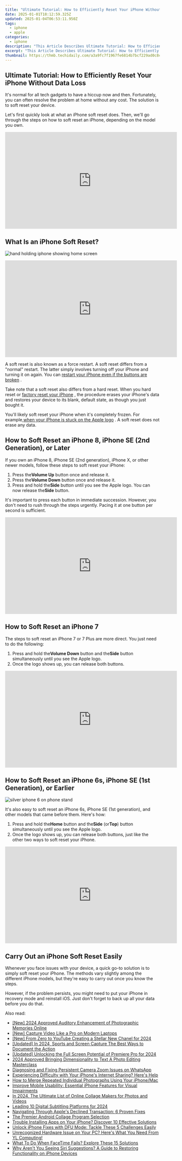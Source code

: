 ```yaml
---
title: "Ultimate Tutorial: How to Efficiently Reset Your iPhone Without Data Loss"
date: 2025-01-01T18:12:59.325Z
updated: 2025-01-04T06:53:11.950Z
tags:
  - iphone
  - apple
categories:
  - iphone
description: "This Article Describes Ultimate Tutorial: How to Efficiently Reset Your iPhone Without Data Loss"
excerpt: "This Article Describes Ultimate Tutorial: How to Efficiently Reset Your iPhone Without Data Loss"
thumbnail: https://thmb.techidaily.com/a3a9fc7f1967fe6814b7bcf229ad0c8c09fecb880f152e3279a23ce2f1e6acd7.jpg
---
```


## Ultimate Tutorial: How to Efficiently Reset Your iPhone Without Data Loss

 It's normal for all tech gadgets to have a hiccup now and then. Fortunately, you can often resolve the problem at home without any cost. The solution is to soft reset your device.

 Let's first quickly look at what an iPhone soft reset does. Then, we'll go through the steps on how to soft reset an iPhone, depending on the model you own.

<!-- affiliate ads begin -->
<iframe width="560" height="315" src="https://www.youtube.com/embed/_1g4U13PBk0?si=xJLJtlc4hKBTBH8M" title="YouTube video player" frameborder="0" allow="accelerometer; autoplay; clipboard-write; encrypted-media; gyroscope; picture-in-picture; web-share" referrerpolicy="strict-origin-when-cross-origin" allowfullscreen></iframe>
<!-- affiliate ads end -->

## What Is an iPhone Soft Reset?

![hand holding iphone showing home screen](https://static1.makeuseofimages.com/wordpress/wp-content/uploads/2022/10/MUO-in-article-image-(1200px-by-600px-21-ratio)-(14).jpg)

<!-- affiliate ads begin -->
<iframe width="560" height="315" src="https://www.youtube.com/embed/6xGqSETroqA?si=4C1GPgXi-AksR_oO" title="YouTube video player" frameborder="0" allow="accelerometer; autoplay; clipboard-write; encrypted-media; gyroscope; picture-in-picture; web-share" referrerpolicy="strict-origin-when-cross-origin" allowfullscreen></iframe>
<!-- affiliate ads end -->

 A soft reset is also known as a force restart. A soft reset differs from a "normal" restart. The latter simply involves turning off your iPhone and turning it on again. You can [restart your iPhone even if the buttons are broken](https://www.makeuseof.com/how-to-restart-any-iphone-even-if-the-buttons-are-broken/) .

 Take note that a soft reset also differs from a hard reset. When you hard reset or [factory reset your iPhone](https://www.makeuseof.com/best-methods-factory-reset-iphone-without-password-ios-beta-16/) , the procedure erases your iPhone's data and restores your device to its blank, default state, as though you just bought it.

 You'll likely soft reset your iPhone when it's completely frozen. For example,[when your iPhone is stuck on the Apple logo](https://www.makeuseof.com/fix-iphone-stuck-apple-logo/) . A soft reset does not erase any data.

## How to Soft Reset an iPhone 8, iPhone SE (2nd Generation), or Later

 If you own an iPhone 8, iPhone SE (2nd generation), iPhone X, or other newer models, follow these steps to soft reset your iPhone:

1. Press the**Volume Up** button once and release it.
2. Press the**Volume Down** button once and release it.
3. Press and hold the**Side** button until you see the Apple logo. You can now release the**Side** button.

 It's important to press each button in immediate succession. However, you don't need to rush through the steps urgently. Pacing it at one button per second is sufficient.

<!-- affiliate ads begin -->
<iframe width="560" height="315" src="https://www.youtube.com/embed/Xa2_mFu-obA?si=_xDGF1pv-dnuaDOr" title="YouTube video player" frameborder="0" allow="accelerometer; autoplay; clipboard-write; encrypted-media; gyroscope; picture-in-picture; web-share" referrerpolicy="strict-origin-when-cross-origin" allowfullscreen></iframe>
<!-- affiliate ads end -->

## How to Soft Reset an iPhone 7

 The steps to soft reset an iPhone 7 or 7 Plus are more direct. You just need to do the following:

1. Press and hold the**Volume Down** button and the**Side** button simultaneously until you see the Apple logo.
2. Once the logo shows up, you can release both buttons.

<!-- affiliate ads begin -->
<iframe width="560" height="315" src="https://www.youtube.com/embed/ITtcSWvS8bo?si=4M4BfMgaabrW6148" title="YouTube video player" frameborder="0" allow="accelerometer; autoplay; clipboard-write; encrypted-media; gyroscope; picture-in-picture; web-share" referrerpolicy="strict-origin-when-cross-origin" allowfullscreen></iframe>
<!-- affiliate ads end -->

## How to Soft Reset an iPhone 6s, iPhone SE (1st Generation), or Earlier

![silver iphone 6 on phone stand](https://static1.makeuseofimages.com/wordpress/wp-content/uploads/2022/10/MUO-in-article-image-(1200px-by-600px-21-ratio)-(15).jpg)

 It's also easy to soft reset an iPhone 6s, iPhone SE (1st generation), and other models that came before them. Here's how:

1. Press and hold the**Home** button and the**Side** (or**Top**) button simultaneously until you see the Apple logo.
2. Once the logo shows up, you can release both buttons, just like the other two ways to soft reset your iPhone.

<!-- affiliate ads begin -->
<iframe width="560" height="315" src="https://www.youtube.com/embed/xtylXDY9YfA?si=VonzSiDFGCpJm2uC" title="YouTube video player" frameborder="0" allow="accelerometer; autoplay; clipboard-write; encrypted-media; gyroscope; picture-in-picture; web-share" referrerpolicy="strict-origin-when-cross-origin" allowfullscreen></iframe>
<!-- affiliate ads end -->

## Carry Out an iPhone Soft Reset Easily

 Whenever you face issues with your device, a quick go-to solution is to simply soft reset your iPhone. The methods vary slightly among the different iPhone models, but they're easy to carry out once you know the steps.

 However, if the problem persists, you might need to put your iPhone in recovery mode and reinstall iOS. Just don't forget to back up all your data before you do that.

<ins class="adsbygoogle"
     style="display:block"
     data-ad-format="autorelaxed"
     data-ad-client="ca-pub-7571918770474297"
     data-ad-slot="1223367746"></ins>

<ins class="adsbygoogle"
     style="display:block"
     data-ad-client="ca-pub-7571918770474297"
     data-ad-slot="8358498916"
     data-ad-format="auto"
     data-full-width-responsive="true"></ins>

<span class="atpl-alsoreadstyle">Also read:</span>
<div><ul>
<li><a href="https://fox-friendly.techidaily.com/new-2024-approved-auditory-enhancement-of-photographic-memories-online/"><u>[New] 2024 Approved Auditory Enhancement of Photographic Memories Online</u></a></li>
<li><a href="https://screen-activity-recording.techidaily.com/new-capture-video-like-a-pro-on-modern-laptops/"><u>[New] Capture Video Like a Pro on Modern Laptops</u></a></li>
<li><a href="https://eaxpv-info.techidaily.com/new-from-zero-to-youtube-creating-a-stellar-new-chanel-for-2024/"><u>[New] From Zero to YouTube Creating a Stellar New Chanel for 2024</u></a></li>
<li><a href="https://screen-video-capture.techidaily.com/updated-in-2024-sports-and-screen-capture-the-best-ways-to-document-the-action/"><u>[Updated] In 2024, Sports and Screen Capture The Best Ways to Document the Action</u></a></li>
<li><a href="https://fox-helps.techidaily.com/updated-unlocking-the-full-screen-potential-of-premiere-pro-for-2024/"><u>[Updated] Unlocking the Full Screen Potential of Premiere Pro for 2024</u></a></li>
<li><a href="https://article-posts.techidaily.com/2024-approved-bringing-dimensionality-to-text-a-photo-editing-masterclass/"><u>2024 Approved Bringing Dimensionality to Text A Photo Editing Masterclass</u></a></li>
<li><a href="https://fox-that.techidaily.com/diagnosing-and-fixing-persistent-camera-zoom-issues-on-whatsapp/"><u>Diagnosing and Fixing Persistent Camera Zoom Issues on WhatsApp</u></a></li>
<li><a href="https://fox-that.techidaily.com/experiencing-difficulty-with-your-iphones-internet-sharing-heres-help/"><u>Experiencing Difficulty with Your iPhone's Internet Sharing? Here's Help</u></a></li>
<li><a href="https://fox-that.techidaily.com/how-to-merge-repeated-individual-photographs-using-your-iphonemac/"><u>How to Merge Repeated Individual Photographs Using Your iPhone/Mac</u></a></li>
<li><a href="https://fox-that.techidaily.com/improve-mobile-usability-essential-iphone-features-for-visual-impairments/"><u>Improve Mobile Usability: Essential iPhone Features for Visual Impairments</u></a></li>
<li><a href="https://smart-video-creator.techidaily.com/in-2024-the-ultimate-list-of-online-collage-makers-for-photos-and-videos/"><u>In 2024, The Ultimate List of Online Collage Makers for Photos and Videos</u></a></li>
<li><a href="https://extra-approaches.techidaily.com/leading-10-digital-subtitling-platforms-for-2024/"><u>Leading 10 Digital Subtitling Platforms for 2024</u></a></li>
<li><a href="https://fox-that.techidaily.com/navigating-through-apples-declined-transaction-6-proven-fixes/"><u>Navigating Through Apple's Declined Transaction: 6 Proven Fixes</u></a></li>
<li><a href="https://extra-resources.techidaily.com/the-premier-android-collage-program-selection/"><u>The Premier Android Collage Program Selection</u></a></li>
<li><a href="https://fox-that.techidaily.com/1721473011469-trouble-installing-apps-on-your-iphone-discover-10-effective-solutions/"><u>Trouble Installing Apps on Your iPhone? Discover 10 Effective Solutions</u></a></li>
<li><a href="https://fox-that.techidaily.com/unlock-iphone-fixes-with-dfu-mode-tackle-these-5-challenges-easily/"><u>Unlock iPhone Fixes with DFU Mode: Tackle These 5 Challenges Easily</u></a></li>
<li><a href="https://win-net.techidaily.com/unrecognized-hardware-issue-on-your-pc-heres-what-you-need-from-yl-computing/"><u>Unrecognized Hardware Issue on Your PC? Here's What You Need From YL Computing!</u></a></li>
<li><a href="https://fox-that.techidaily.com/what-to-do-when-facetime-fails-explore-these-15-solutions/"><u>What To Do When FaceTime Fails? Explore These 15 Solutions</u></a></li>
<li><a href="https://fox-that.techidaily.com/why-arent-you-seeing-siri-suggestions-a-guide-to-restoring-functionality-on-iphone-devices/"><u>Why Aren't You Seeing Siri Suggestions? A Guide to Restoring Functionality on iPhone Devices</u></a></li>
</ul></div>

